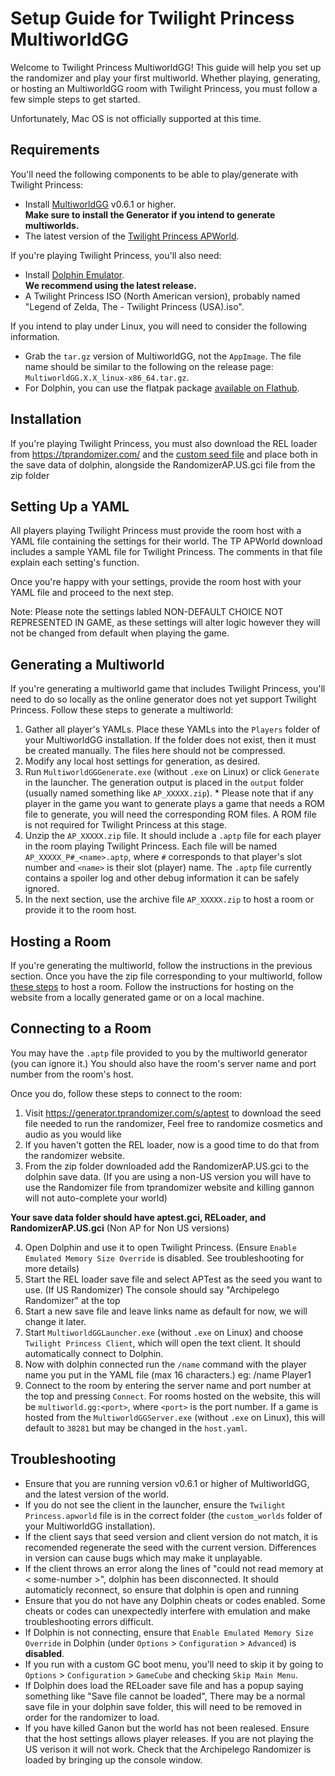 # Setup Guide for Twilight Princess MultiworldGG

Welcome to Twilight Princess MultiworldGG! This guide will help you set up the randomizer and play your first multiworld.
Whether playing, generating, or hosting an MultiworldGG room with Twilight Princess, you must follow a few simple steps to
get started.

Unfortunately, Mac OS is not officially supported at this time.

## Requirements

You'll need the following components to be able to play/generate with Twilight Princess:

- Install [MultiworldGG](https://github.com/MultiworldGG/MultiworldGG/releases) v0.6.1 or higher.\
   **Make sure to install the Generator if you intend to generate multiworlds.**
- The latest version of the [Twilight Princess APWorld](https://github.com/WritingHusky/Twilight_Princess_apworld/releases/latest).

If you're playing Twilight Princess, you'll also need:

- Install [Dolphin Emulator](https://dolphin-emu.org/download/).\
   **We recommend using the latest release.**
- A Twilight Princess ISO (North American version), probably named "Legend of Zelda, The - Twilight Princess (USA).iso".

If you intend to play under Linux, you will need to consider the following information.

- Grab the `tar.gz` version of MultiworldGG, not the `AppImage`. The file name should be similar to the following on the
  release page: `MultiworldGG.X.X_linux-x86_64.tar.gz`.
- For Dolphin, you can use the flatpak package
  [available on Flathub](https://flathub.org/apps/org.DolphinEmu.dolphin-emu).

## Installation

If you're playing Twilight Princess, you must also download the REL loader from https://tprandomizer.com/ and the [custom seed file](https://generator.tprandomizer.com/s/aptest) and place both in the save data of dolphin, alongside the RandomizerAP.US.gci file from the zip folder

## Setting Up a YAML

All players playing Twilight Princess must provide the room host with a YAML file containing the settings for their world.
The TP APWorld download includes a sample YAML file for Twilight Princess. The comments in that file explain each
setting's function.

Once you're happy with your settings, provide the room host with your YAML file and proceed to the next step.

Note: Please note the settings labled NON-DEFAULT CHOICE NOT REPRESENTED IN GAME, as these settings will alter logic however they will not be changed from default when playing the game.

## Generating a Multiworld

If you're generating a multiworld game that includes Twilight Princess, you'll need to do so locally as the online
generator does not yet support Twilight Princess. Follow these steps to generate a multiworld:

1. Gather all player's YAMLs. Place these YAMLs into the `Players` folder of your MultiworldGG installation. If the
   folder does not exist, then it must be created manually. The files here should not be compressed.
2. Modify any local host settings for generation, as desired.
3. Run `MultiworldGGGenerate.exe` (without `.exe` on Linux) or click `Generate` in the launcher. The generation output
   is placed in the `output` folder (usually named something like `AP_XXXXX.zip`). \* Please note that if any player in the game you want to generate plays a game that needs a ROM file to generate,
   you will need the corresponding ROM files. A ROM file is not required for Twilight Princess at this stage.
4. Unzip the `AP_XXXXX.zip` file. It should include a `.aptp` file for each player in the room playing Twilight Princess.
   Each file will be named `AP_XXXXX_P#_<name>.aptp`, where `#` corresponds to that player's slot number and `<name>` is
   their slot (player) name. The `.aptp` file currently contains a spoiler log and other debug information it can be safely ignored.
5. In the next section, use the archive file `AP_XXXXX.zip` to host a room or provide it to the room host.

## Hosting a Room

If you're generating the multiworld, follow the instructions in the previous section. Once you have the zip file
corresponding to your multiworld, follow
[these steps](https://multiworld.gg/tutorial/Archipelago/setup/en#hosting-an-archipelago-server) to host a room. Follow
the instructions for hosting on the website from a locally generated game or on a local machine.

## Connecting to a Room

You may have the `.aptp` file provided to you by the multiworld generator (you can ignore it.) You should also have the room's server
name and port number from the room's host.

Once you do, follow these steps to connect to the room:

1. Visit https://generator.tprandomizer.com/s/aptest to download the seed file needed to run the randomizer, Feel free to randomize cosmetics and audio as you would like
2. If you haven't gotten the REL loader, now is a good time to do that from the randomizer website.
3. From the zip folder downloaded add the RandomizerAP.US.gci to the dolphin save data. (If you are using a non-US version you will have to use the Randomizer file from tprandomizer website and killing gannon will not auto-complete your world)

**Your save data folder should have aptest.gci, RELoader, and RandomizerAP.US.gci** (Non AP for Non US versions)

4. Open Dolphin and use it to open Twilight Princess. (Ensure `Enable Emulated Memory Size Override` is disabled. See troubleshooting for more details)
5. Start the REL loader save file and select APTest as the seed you want to use.
   (If US Randomizer) The console should say "Archipelego Randomizer" at the top
6. Start a new save file and leave links name as default for now, we will change it later.
7. Start `MultiworldGGLauncher.exe` (without `.exe` on Linux) and choose `Twilight Princess Client`, which will open the
   text client. It should automatically connect to Dolphin.
8. Now with dolphin connected run the `/name` command with the player name you put in the YAML file (max 16 characters.) eg: /name Player1
9. Connect to the room by entering the server name and port number at the top and pressing `Connect`. For rooms hosted
   on the website, this will be `multiworld.gg:<port>`, where `<port>` is the port number. If a game is hosted from the
   `MultiworldGGServer.exe` (without `.exe` on Linux), this will default to `38281` but may be changed in the `host.yaml`.

## Troubleshooting

- Ensure that you are running version v0.6.1 or higher of MultiworldGG, and the latest version of the world.
- If you do not see the client in the launcher, ensure the `Twilight Princess.apworld` file is in the correct folder (the
  `custom_worlds` folder of your MultiworldGG installation).
- If the client says that seed version and client version do not match, it is recomended regenerate the seed with the current version.
  Differences in version can cause bugs which may make it unplayable.
- If the client throws an error along the lines of "could not read memory at < some-number >", dolphin has been disconnected.
  It should automaticly reconnect, so ensure that dolphin is open and running
- Ensure that you do not have any Dolphin cheats or codes enabled. Some cheats or codes can unexpectedly interfere with
  emulation and make troubleshooting errors difficult.
- If Dolphin is not connecting, ensure that `Enable Emulated Memory Size Override` in Dolphin (under `Options` >
  `Configuration` > `Advanced`) is **disabled**.
- If you run with a custom GC boot menu, you'll need to skip it by going to `Options` > `Configuration` > `GameCube`
  and checking `Skip Main Menu`.
- If Dolphin does load the RELoader save file and has a popup saying something like "Save file cannot be loaded",
  There may be a normal save file in your dolphin save folder, this will need to be removed in order for the randomizer to load.
- If you have killed Ganon but the world has not been realesed. Ensure that the host settings allows player releases.
  If you are not playing the US verison it will not work.
  Check that the Archipelego Randomizer is loaded by bringing up the console window.
